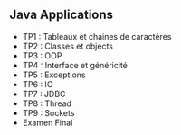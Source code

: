 ## Java Applications
- TP1 : Tableaux et chaines de caractéres
- TP2 : Classes et objects
- TP3 : OOP
- TP4 : Interface et généricité
- TP5 : Exceptions
- TP6 : IO
- TP7 : JDBC
- TP8 : Thread
- TP9 : Sockets
- Examen Final